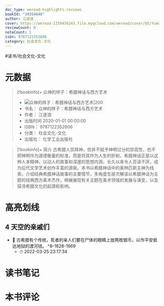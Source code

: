 ```yaml
---
doc_type: weread-highlights-reviews
bookId: "34354648"
author: 江逐浪
cover: https://weread-1258476243.file.myqcloud.com/weread/cover/85/YueWen_34354648/t7_YueWen_34354648.jpg
reviewCount: 0
noteCount: 1
isbn: 9787122352606
category: 社会文化-文化
---
```


#读书/社会文化-文化

# 元数据
> [!bookinfo]+ 众神的样子：希腊神话与西方艺术
> - ![ 众神的样子：希腊神话与西方艺术|200](https://weread-1258476243.file.myqcloud.com/weread/cover/85/YueWen_34354648/t7_YueWen_34354648.jpg)
> - 书名： 众神的样子：希腊神话与西方艺术
> - 作者： 江逐浪
> - 出版时间 2020-01-01 00:00:00
> - ISBN： 9787122352606
> - 分类： 社会文化-文化
> - 出版社： 化学工业出版社

> [!bookinfo]+ 简介
> 古希腊人崇拜神，但并不赋予神明过分的崇高性，也不把神明作为道德衡量的标准，而是将其作为人生的折射。希腊神话正是以这种人本精神，以动人的故事和深邃的思想内涵，长久以来令人百读不厌，成为后代文学艺术创作丰富的源泉。本书以希腊神话中的奥林匹斯主神为线索，介绍经典希腊神话故事的主要情节，多角度生层次解读以希腊神话为主题的经典西方美术杰作，伸展展现有关主题在美术领域的发展与演变，以及探寻希腊文化的起源和影响。
# 高亮划线

## 4 天空的亲戚们


- 📌 古希腊有个传统，死者的亲人们要在尸体的眼睛上放两枚银币，以作平安抵达地狱的渡河钱。 ^8-1628-1669
    - ⏱ 2022-03-25 23:17:34 
# 读书笔记

# 本书评论
